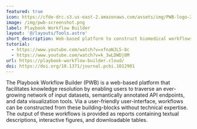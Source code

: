 ```yaml
---
featured: true
icon: https://cfde-drc.s3.us-east-2.amazonaws.com/assets/img/PWB-logo-2024.png
image: /img/pwb-screenshot.png
label: Playbook Workflow Builder
layout: '@/layouts/Tools.astro'
short_description: Web-based platform to construct biomedical workflows
tutorial:
  - https://www.youtube.com/watch?v=xfnaNJL5-8c
  - https://www.youtube.com/watch?v=k_3wLDWDj8M
url: https://playbook-workflow-builder.cloud/
doi: https://doi.org/10.1371/journal.pcbi.1012901
---
```

The Playbook Workflow Builder (PWB) is a web-based platform that facilitates knowledge resolution by enabling users to traverse an ever-growing network of input datasets, semantically annotated API endpoints, and data visualization tools. Via a user-friendly user-interface, workflows can be constructed from these building-blocks without technical expertise. The output of these workflows is provided as reports containing textual descriptions, interactive figures, and downloadable tables.